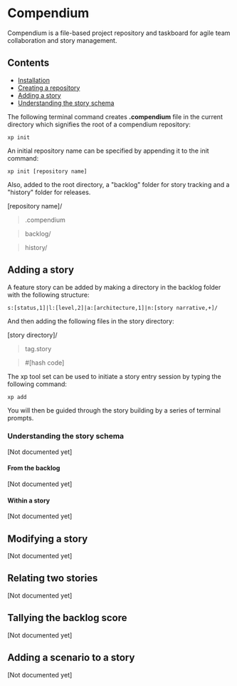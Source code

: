 # Compendium

Compendium is a file-based project repository and taskboard for agile team collaboration and story management. 

## Contents

- [Installation](#installation)
- [Creating a repository](#creating-a-repository)
- [Adding a story](#adding-a-story)
- [Understanding the story schema](#understanding-the-story-schema)

The following terminal command creates **.compendium** file in the current directory which signifies the root of a compendium repository:

`xp init`

An initial repository name can be specified by appending it to the init command:

`xp init [repository name]`

Also, added to the root directory, a "backlog" folder for story tracking and a "history" folder for releases.

[repository name]/
	
> .compendium

> backlog/

> history/

## Adding a story

A feature story can be added by making a directory in the backlog folder with the following structure:

`s:[status,1]|l:[level,2]|a:[architecture,1]|n:[story narrative,+]/`

And then adding the following files in the story directory:

[story directory]/
> tag.story

> \#[hash code]

The xp tool set can be used to initiate a story entry session by typing the following command:

`xp add`

You will then be guided through the story building by a series of terminal prompts.


### Understanding the story schema
[Not documented yet]
#### From the backlog
[Not documented yet]
#### Within a story
[Not documented yet]
## Modifying a story
[Not documented yet]
## Relating two stories
[Not documented yet]
## Tallying the backlog score
[Not documented yet]
## Adding a scenario to a story
[Not documented yet]
